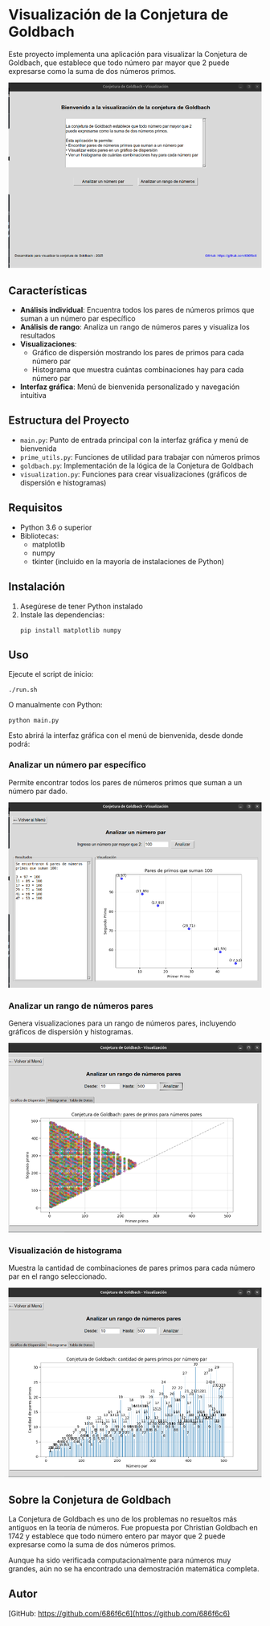 # Visualización de la Conjetura de Goldbach

Este proyecto implementa una aplicación para visualizar la Conjetura de Goldbach, que establece que todo número par mayor que 2 puede expresarse como la suma de dos números primos.

![Menú principal](img/menu.png)

## Características

- **Análisis individual**: Encuentra todos los pares de números primos que suman a un número par específico
- **Análisis de rango**: Analiza un rango de números pares y visualiza los resultados
- **Visualizaciones**:
  - Gráfico de dispersión mostrando los pares de primos para cada número par
  - Histograma que muestra cuántas combinaciones hay para cada número par
- **Interfaz gráfica**: Menú de bienvenida personalizado y navegación intuitiva

## Estructura del Proyecto

- `main.py`: Punto de entrada principal con la interfaz gráfica y menú de bienvenida
- `prime_utils.py`: Funciones de utilidad para trabajar con números primos
- `goldbach.py`: Implementación de la lógica de la Conjetura de Goldbach
- `visualization.py`: Funciones para crear visualizaciones (gráficos de dispersión e histogramas)

## Requisitos

- Python 3.6 o superior
- Bibliotecas:
  - matplotlib
  - numpy
  - tkinter (incluido en la mayoría de instalaciones de Python)

## Instalación

1. Asegúrese de tener Python instalado
2. Instale las dependencias:
   ```
   pip install matplotlib numpy
   ```

## Uso

Ejecute el script de inicio:

```
./run.sh
```

O manualmente con Python:

```
python main.py
```

Esto abrirá la interfaz gráfica con el menú de bienvenida, desde donde podrá:

### Analizar un número par específico

Permite encontrar todos los pares de números primos que suman a un número par dado.

![Análisis de un número par](img/numero_par.png)

### Analizar un rango de números pares

Genera visualizaciones para un rango de números pares, incluyendo gráficos de dispersión y histogramas.

![Análisis de rango](img/rango.png)

### Visualización de histograma

Muestra la cantidad de combinaciones de pares primos para cada número par en el rango seleccionado.

![Histograma](img/histograma.png)

## Sobre la Conjetura de Goldbach

La Conjetura de Goldbach es uno de los problemas no resueltos más antiguos en la teoría de números. Fue propuesta por Christian Goldbach en 1742 y establece que todo número entero par mayor que 2 puede expresarse como la suma de dos números primos.

Aunque ha sido verificada computacionalmente para números muy grandes, aún no se ha encontrado una demostración matemática completa.

## Autor

[GitHub: https://github.com/686f6c6](https://github.com/686f6c6)
